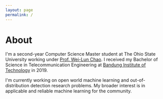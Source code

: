 ```yaml
---
layout: page
permalink: /
---
```

# About
I'm a second-year Computer Science Master student at The Ohio State University working under [Prof. Wei-Lun Chao][wei-lun-chao]. I received my Bachelor of Science in Telecommunication Engineering at [Bandung Institute of Technology][itb] in 2019.

I'm currently working on open world machine learning and out-of-distribution detection research problems. My broader interest is in applicable and reliable machine learning for the community.

[wei-lun-chao]: <https://sites.google.com/view/wei-lun-harry-chao/home>
[itb]: <https://www.itb.ac.id/about-itb>